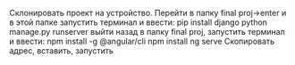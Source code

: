 Склонировать проект на устройство. 
Перейти в папку final proj->enter и в этой папке запустить терминал и ввести:
pip install django
python manage.py runserver
выйти назад в папку final proj, запустить терминал и ввести:
npm install -g @angular/cli
npm install
ng serve
Скопировать адрес, вставить, запустить

